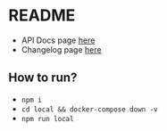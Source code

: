 # README

- API Docs page [here](http://localhost:5000/docs)
- Changelog page [here](/changelog.md)

## How to run?

- `npm i`
- `cd local && docker-compose down -v`
- `npm run local`
